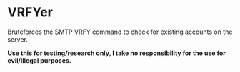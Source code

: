 # VRFYer

Bruteforces the SMTP VRFY command to check for existing accounts on the server.

**Use this for testing/research only, I take no responsibility for the use for evil/illegal purposes.**
